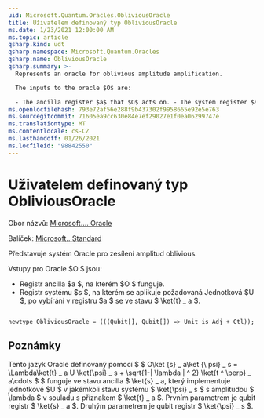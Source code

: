 ```yaml
---
uid: Microsoft.Quantum.Oracles.ObliviousOracle
title: Uživatelem definovaný typ ObliviousOracle
ms.date: 1/23/2021 12:00:00 AM
ms.topic: article
qsharp.kind: udt
qsharp.namespace: Microsoft.Quantum.Oracles
qsharp.name: ObliviousOracle
qsharp.summary: >-
  Represents an oracle for oblivious amplitude amplification.

  The inputs to the oracle $O$ are:

  - The ancilla register $a$ that $O$ acts on. - The system register $s$ on which the desired unitary $U$ is applied, post-selected on register $a$ being in state $\ket{t}\_a$.
ms.openlocfilehash: 793e72af56e288f9b437302f9958665e92e5e763
ms.sourcegitcommit: 71605ea9cc630e84e7ef29027e1f0ea06299747e
ms.translationtype: MT
ms.contentlocale: cs-CZ
ms.lasthandoff: 01/26/2021
ms.locfileid: "98842550"
---
```

# <a name="obliviousoracle-user-defined-type"></a>Uživatelem definovaný typ ObliviousOracle

Obor názvů: [Microsoft.... Oracle](xref:Microsoft.Quantum.Oracles)

Balíček: [Microsoft.. Standard](https://nuget.org/packages/Microsoft.Quantum.Standard)


Představuje systém Oracle pro zesílení amplitud oblivious.

Vstupy pro Oracle $O $ jsou:

- Registr ancilla $a $, na kterém $O $ funguje.
- Registr systému $s $, na kterém se aplikuje požadovaná Jednotková $U $, po vybírání v registru $a $ se ve stavu $ \ket{t} \_ a $.

```qsharp

newtype ObliviousOracle = (((Qubit[], Qubit[]) => Unit is Adj + Ctl));
```



## <a name="remarks"></a>Poznámky

Tento jazyk Oracle definovaný pomocí $ $ O\ket {s} \_ a\ket {\ psí} \_ s = \Lambda\ket{t} \_ a U \ket{\psi} \_ s + \sqrt{1-| \lambda | ^ 2} \ket{t ^ \perp} \_ a\cdots $ $ funguje ve stavu ancilla $ \ket{s} \_ a, který implementuje jednotkové $U $ v jakémkoli stavu systému $ \ket{\psi} \_ s $ s amplitudou $ \lambda $ v souladu s příznakem $ \ket{t} \_ a $.
Prvním parametrem je qubit registr $ \ket{s} \_ a $. Druhým parametrem je qubit registr $ \ket{\psi} \_ s $.